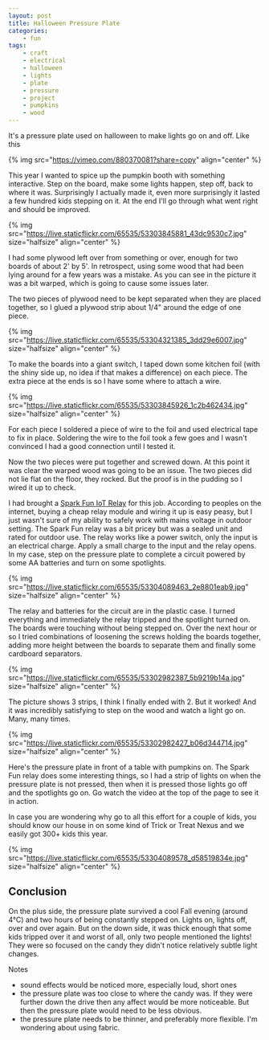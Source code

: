 ```yaml
---
layout: post
title: Halloween Pressure Plate
categories:
    - fun
tags:
    - craft
    - electrical
    - halloween
    - lights
    - plate
    - pressure
    - project
    - pumpkins
    - wood
---
```



It's a pressure plate used on halloween to make lights go on and off.  Like this




{% img src="https://vimeo.com/880370081?share=copy"    align="center" %}


This year I wanted to spice up the pumpkin booth with something interactive. Step on the board, make some lights happen, step off, back to where it was. Surprisingly I actually made it, even more surprisingly it lasted a few hundred kids stepping on it.  At the end I'll go through what went right and should be improved.









{% img src="https://live.staticflickr.com/65535/53303845881_43dc9530c7.jpg"  size="halfsize"  align="center" %}




I had some plywood left over from something or over, enough for two boards of about 2' by 5'. In retrospect, using some wood that had been lying around for a few years was a mistake. As you can see in  the picture it was a bit warped, which is going to cause some issues later.




The two pieces of plywood need to be kept separated when they are placed together, so I glued a plywood strip about 1/4" around the edge of one piece.




{% img src="https://live.staticflickr.com/65535/53304321385_3dd29e6007.jpg"  size="halfsize"  align="center" %}


To make the boards into a giant switch, I taped down some kitchen foil (with the shiny side up, no idea if that makes a difference) on each piece.  The extra piece at the ends is so I have some where to attach a wire. 




{% img src="https://live.staticflickr.com/65535/53303845926_1c2b462434.jpg"  size="halfsize"  align="center" %}


For each piece I soldered a piece of wire to the foil and used electrical tape to fix in place.  Soldering the wire to the foil took a few goes and I wasn't convinced I had a good connection until I tested it.




Now the two pieces were put together and screwed down.  At this point it was clear the warped wood was going to be an issue.  The two pieces did not lie flat on the floor, they rocked. But the proof is in the pudding so I wired it up to check.  




I had brought a [Spark Fun IoT Relay](https://www.sparkfun.com/products/14236) for this job.  According to peoples on the internet, buying a cheap relay module and wiring it up is easy peasy, but I just wasn't sure of my ability to safely work with mains voltage in outdoor setting.  The Spark Fun relay was a bit pricey but was a sealed unit and rated for outdoor use.  The relay works like a power switch, only the input is an electrical charge.  Apply a small charge to the input and the relay opens.  In my case, step on the pressure plate to complete a circuit powered by some AA batteries and turn on some spotlights.




{% img src="https://live.staticflickr.com/65535/53304089463_2e8801eab9.jpg"  size="halfsize"  align="center" %}


The relay and batteries for the circuit are in the plastic case. I turned everything and immediately the relay tripped and the spotlight turned on.  The boards were touching without being stepped on.  Over the next hour or so I tried combinations of loosening the screws holding the boards together, adding more height between the boards to separate them and finally some cardboard separators.




{% img src="https://live.staticflickr.com/65535/53302982387_5b9219b14a.jpg"  size="halfsize"  align="center" %}


The picture shows 3 strips, I think I finally ended with 2.  But it worked!  And it was incredibly satisfying to step on the wood and watch a light go on. Many, many times.




{% img src="https://live.staticflickr.com/65535/53302982427_b06d344714.jpg"  size="halfsize"  align="center" %}


Here's the pressure plate in front of a table with pumpkins on.  The Spark Fun relay does some interesting things, so I had a strip of lights on when the pressure plate is not pressed, then when it is pressed those lights go off and the spotlights go on.  Go watch the video at the top of the page to see it in action.




In case you are wondering why go to all this effort for a couple of kids, you should know our house in on some kind of Trick or Treat Nexus and we easily got 300+ kids this year.




{% img src="https://live.staticflickr.com/65535/53304089578_d58519834e.jpg"  size="halfsize"  align="center" %}


<h2 class="wp-block-heading">Conclusion</h2>


On the plus side, the pressure plate survived a cool Fall evening (around 4°C) and two hours of being constantly stepped on. Lights on, lights off, over and over again. But on the down side, it was thick enough that some kids tripped over it and worst of all, only two people mentioned the lights!  They were so focused on the candy they didn't notice relatively subtle light changes.




Notes




<ul>
<li>sound effects would be noticed more, especially loud, short ones</li>


<li>the pressure plate was too close to where the candy was.  If they were further down the drive then any affect would be more noticeable.  But then the pressure plate would need to be less obvious.</li>


<li>the pressure plate needs to be thinner, and preferably more flexible.  I'm wondering about using fabric.</li>
</ul>
